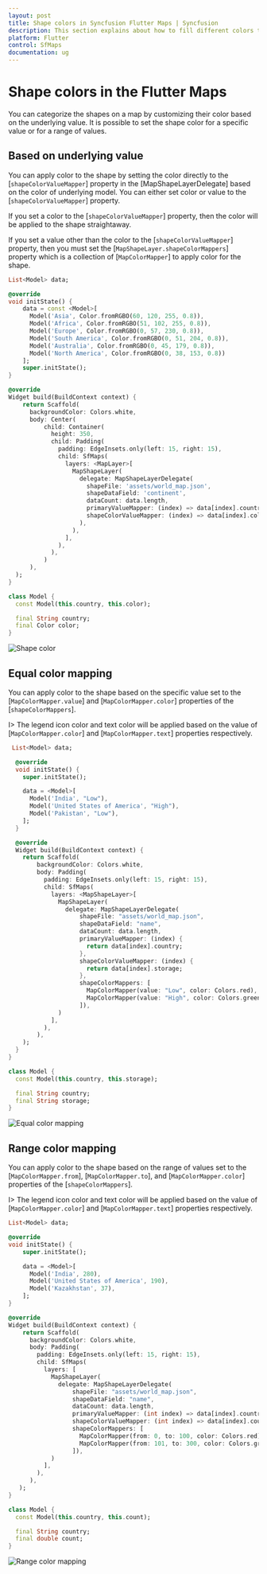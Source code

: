 ```yaml
---
layout: post
title: Shape colors in Syncfusion Flutter Maps | Syncfusion
description: This section explains about how to fill different colors to the shapes in the Flutter maps application.
platform: Flutter
control: SfMaps
documentation: ug
---
```


# Shape colors in the Flutter Maps

You can categorize the shapes on a map by customizing their color based on the underlying value. It is possible to set the shape color for a specific value or for a range of values.

## Based on underlying value

You can apply color to the shape by setting the color directly to the [`shapeColorValueMapper`] property in the [MapShapeLayerDelegate] based on the color of underlying model. You can either set color or value to the [`shapeColorValueMapper`] property.

If you set a color to the [`shapeColorValueMapper`] property, then the color will be applied to the shape
straightaway.

If you set a value other than the color to the [`shapeColorValueMapper`] property, then you must set the [`MapShapeLayer.shapeColorMappers`] property which is a collection of [`MapColorMapper`] to apply color for the shape.

```dart
List<Model> data;

@override
void initState() {
    data = const <Model>[
      Model('Asia', Color.fromRGBO(60, 120, 255, 0.8)),
      Model('Africa', Color.fromRGBO(51, 102, 255, 0.8)),
      Model('Europe', Color.fromRGBO(0, 57, 230, 0.8)),
      Model('South America', Color.fromRGBO(0, 51, 204, 0.8)),
      Model('Australia', Color.fromRGBO(0, 45, 179, 0.8)),
      Model('North America', Color.fromRGBO(0, 38, 153, 0.8))
    ];
    super.initState();
}

@override
Widget build(BuildContext context) {
    return Scaffold(
      backgroundColor: Colors.white,
      body: Center(
          child: Container(
            height: 350,
            child: Padding(
              padding: EdgeInsets.only(left: 15, right: 15),
              child: SfMaps(
                layers: <MapLayer>[
                  MapShapeLayer(
                    delegate: MapShapeLayerDelegate(
                      shapeFile: 'assets/world_map.json',
                      shapeDataField: 'continent',
                      dataCount: data.length,
                      primaryValueMapper: (index) => data[index].country,
                      shapeColorValueMapper: (index) => data[index].color,
                    ),
                  ),
                ],
              ),
            ),
          )
      ),
  );
}

class Model {
  const Model(this.country, this.color);

  final String country;
  final Color color;
}
```

![Shape color](images/shape-colors/shape_color_default.png)

## Equal color mapping

You can apply color to the shape based on the specific value set to the [`MapColorMapper.value`] and [`MapColorMapper.color`] properties of the [`shapeColorMappers`].

I> The legend icon color and text color will be applied based on the value of [`MapColorMapper.color`] and [`MapColorMapper.text`] properties respectively.

```dart
 List<Model> data;

  @override
  void initState() {
    super.initState();

    data = <Model>[
      Model('India', "Low"),
      Model('United States of America', "High"),
      Model('Pakistan', "Low"),
    ];
  }

  @override
  Widget build(BuildContext context) {
    return Scaffold(
        backgroundColor: Colors.white,
        body: Padding(
          padding: EdgeInsets.only(left: 15, right: 15),
          child: SfMaps(
            layers: <MapShapeLayer>[
              MapShapeLayer(
                delegate: MapShapeLayerDelegate(
                    shapeFile: "assets/world_map.json",
                    shapeDataField: "name",
                    dataCount: data.length,
                    primaryValueMapper: (index) {
                      return data[index].country;
                    },
                    shapeColorValueMapper: (index) {
                      return data[index].storage;
                    },
                    shapeColorMappers: [
                      MapColorMapper(value: "Low", color: Colors.red),
                      MapColorMapper(value: "High", color: Colors.green)
                    ]),
              )
            ],
          ),
        ),
    );
  }
}

class Model {
  const Model(this.country, this.storage);

  final String country;
  final String storage;
}
```

![Equal color mapping](images/shape-colors/equal_color_mapping.png)

## Range color mapping

You can apply color to the shape based on the range of values set to the [`MapColorMapper.from`], [`MapColorMapper.to`], and [`MapColorMapper.color`] properties of the [`shapeColorMappers`].

I> The legend icon color and text color will be applied based on the value of [`MapColorMapper.color`] and [`MapColorMapper.text`] properties respectively.

```dart
List<Model> data;

@override
void initState() {
    super.initState();

    data = <Model>[
      Model('India', 280),
      Model('United States of America', 190),
      Model('Kazakhstan', 37),
    ];
}

@override
Widget build(BuildContext context) {
    return Scaffold(
      backgroundColor: Colors.white,
      body: Padding(
        padding: EdgeInsets.only(left: 15, right: 15),
        child: SfMaps(
          layers: [
            MapShapeLayer(
              delegate: MapShapeLayerDelegate(
                  shapeFile: "assets/world_map.json",
                  shapeDataField: "name",
                  dataCount: data.length,
                  primaryValueMapper: (int index) => data[index].country,
                  shapeColorValueMapper: (int index) => data[index].count,
                  shapeColorMappers: [
                    MapColorMapper(from: 0, to: 100, color: Colors.red),
                    MapColorMapper(from: 101, to: 300, color: Colors.green)
                  ]),
            )
          ],
        ),
      ),
   );
}

class Model {
  const Model(this.country, this.count);

  final String country;
  final double count;
}
```

![Range color mapping](images/shape-colors/range_color_mapping.png)
